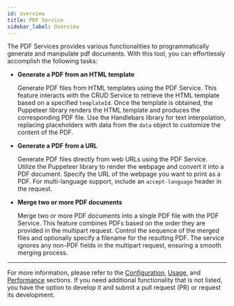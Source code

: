 ```yaml
---
id: overview
title: PDF Service
sidebar_label: Overview
---
```




The PDF Services provides various functionalities to programmatically generate and manipulate pdf documents. With this tool, you can effortlessly accomplish the following tasks:

- **Generate a PDF from an HTML template**

  Generate PDF files from HTML templates using the PDF Service. This feature interacts with the CRUD Service to retrieve the HTML template based on a specified `templateId`. Once the template is obtained, the Puppeteer library renders the HTML template and produces the corresponding PDF file. Use the Handlebars library for text interpolation, replacing placeholders with data from the `data` object to customize the content of the PDF.

- **Generate a PDF from a URL**

  Generate PDF files directly from web URLs using the PDF Service. Utilize the Puppeteer library to render the webpage and convert it into a PDF document. Specify the URL of the webpage you want to print as a PDF. For multi-language support, include an `accept-language` header in the request.

- **Merge two or more PDF documents**

  Merge two or more PDF documents into a single PDF file with the PDF Service. This feature combines PDFs based on the order they are provided in the multipart request. Control the sequence of the merged files and optionally specify a filename for the resulting PDF. The service ignores any non-PDF fields in the multipart request, ensuring a smooth merging process.

---

For more information, please refer to the [Configuration](/runtime-components/plugins/pdf-service/20_configuration.md), [Usage](/runtime-components/plugins/pdf-service/30_usage.md), and [Performance](/runtime-components/plugins/pdf-service/40_performance.md) sections. If you need additional functionality that is not listed, you have the option to develop it and submit a pull request (PR) or request its development.
